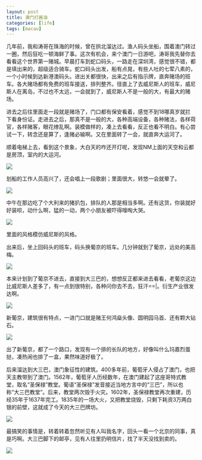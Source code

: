 ```yaml
---
layout: post
title: 澳门打酱油
categories: [life]
tags: [macau]
---
```


几年前，我和涛哥在珠海的时候，曾在拱北溜达过。渔人码头坐船，围着澳门转过一圈，然后狂吃一顿海鲜了事。这次有机会，来个澳门一日游吧，涛哥我先替你去看看这个世界第一赌城。早晨打车到蛇口码头，一路走在深圳湾，感觉很不错，都是填出来的，超级适合骑车。蛇口码头出发，船有点晃，有些人吐的七荤八素的，一个小时候到达新港澳码头。进出关都很快，出来之后有指示牌，直奔赌场的班车。各大赌场都有免费的班车接送，排列整齐。径直上了去威尼斯人的班车，威尼斯人在离岛，不过也不太远，一会就到了，威尼斯人不是一般的大，有最大的赌场。

进去之后往里面走一段就是赌场了，门口都有保安看着，感觉不到18哪真岁就拦下看身份证。走进去之后，那真不是一般的大，各种高端设备，各种赌法，各样荷官，各样赌客，眼花缭乱啊。装模做样的，凑上去看看，反正也看不明白。有心尝试一下，转念还是算了，逢赌必输啊。又在里面转了一会，就直奔大运河了。

顺着电梯上去，看到这个景象，大白天的咋还开灯呢，发现NM上面的天空和云都是房顶，室内的大运河。

![](http://mattma2009.qiniudn.com/20140628onedrive/File22.jpg)

划船的工作人员高兴了，还会唱上一段歌剧；里面很大，转悠一会就晕了。

![](http://mattma2009.qiniudn.com/20140628onedrive/File23.jpg)

中午在那边吃了个大利来的猪扒包，排队的人那是相当多啊。还有这货，你装就好好装呗，动什么啊，猛的一动，两个小朋友被吓得嚎啕大哭。

![](http://mattma2009.qiniudn.com/20140628onedrive/File26.jpg)

里面的风格模仿威尼斯的风格。

出来后，坐上回码头的班车，码头换葡京的班车。几分钟就到了葡京，远处的美高梅。

![](http://mattma2009.qiniudn.com/20140628onedrive/File29.jpg)

本来计划到了葡京不进去，直接到大三巴的，想想反正都来进去看看，老葡京这边比威尼斯人差多了，有一点到很特别，各种问你去不去，狂汗==|。衍生产业很发达啊。

![](http://mattma2009.qiniudn.com/20140628onedrive/File31.jpg)

新葡京，建筑很有特点，一进门口就是赌王何鸿燊头像、圆明园马首、还有颗大钻石。

![](http://mattma2009.qiniudn.com/20140628onedrive/File30.jpg)

出了新葡京，都了一个路口，发现有一个排的长队的地方，好像叫什么玛嘉烈蛋挞，凑热闹也排了一盒，果然味道好极了。

后来溜达到大三巴，澳门象征性的建筑。400多年前，葡萄牙人侵占了澳门，也把天主教带到了澳门。1562年，葡萄牙人历经数年，在澳门建起了这座哥特式教堂，取名“圣保禄”教堂。葡语“圣保禄”发音接近当地方言中的“三巴”，所以也称“大三巴教堂”。后来，教堂两次毁于火灾。1602年，圣保禄教堂再次重建，历经35年于1637年完工。1835年的一场大火，又把教堂烧毁，只剩下耗资3万两白银的前壁，这就成了今天的大三巴牌坊。

![](http://mattma2009.qiniudn.com/20140628onedrive/File35.jpg)

最搞笑的事情是，转着转着忽然听见有人叫我名字，回头一看一个北京的同事，真是巧啊。大三巴脚下的邮亭，见有人往里扔明信片，找了半天没找到卖的。

![](http://mattma2009.qiniudn.com/20140628onedrive/File36.jpg)



